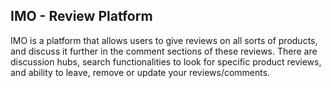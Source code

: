 ## IMO - Review Platform

IMO is a platform that allows users to give reviews on all sorts of products, and discuss it further in the comment sections of these reviews. There are discussion hubs, search functionalities to look for specific product reviews, and ability to leave, remove or update your reviews/comments.
